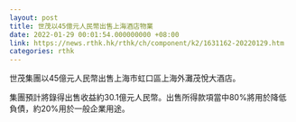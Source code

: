 ```yaml
---
layout: post
title: 世茂以45億元人民幣出售上海酒店物業
date: 2022-01-29 00:01:54.000000000 +08:00
link: https://news.rthk.hk/rthk/ch/component/k2/1631162-20220129.htm
categories: rthk
---
```


世茂集團以45億元人民幣出售上海市虹口區上海外灘茂悅大酒店。

集團預計將錄得出售收益約30.1億元人民幣。出售所得款項當中80%將用於降低負債，約20%用於一般企業用途。

